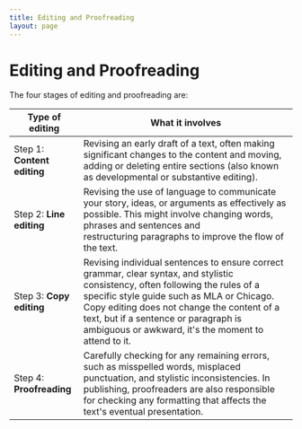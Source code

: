 ```yaml
---
title: Editing and Proofreading
layout: page
---
```


# Editing and Proofreading

The four stages of editing and proofreading are:

| Type of editing | What it involves |
| --- | --- |
| Step 1: **Content editing** | Revising an early draft of a text, often making significant changes to the content and moving, adding or deleting entire sections (also known as developmental or substantive editing). |
| Step 2: **Line editing** | Revising the use of language to communicate your story, ideas, or arguments as effectively as possible. This might involve changing words, phrases and sentences and restructuring paragraphs to improve the flow of the text.|
| Step 3: **Copy editing** | Revising individual sentences to ensure correct grammar, clear syntax, and stylistic consistency, often following the rules of a specific style guide such as MLA or Chicago. Copy editing does not change the content of a text, but if a sentence or paragraph is ambiguous or awkward, it's the moment to attend to it.|
| Step 4: **Proofreading** | Carefully checking for any remaining errors, such as misspelled words, misplaced punctuation, and stylistic inconsistencies. In publishing, proofreaders are also responsible for checking any formatting that affects the text's eventual presentation.|

